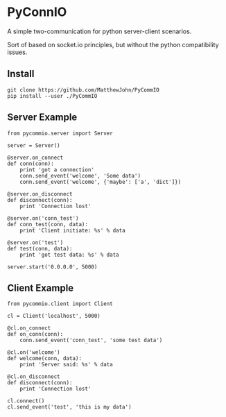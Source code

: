 
# PyConnIO

A simple two-communication for python server-client scenarios.

Sort of based on socket.io principles, but without the python compatibility issues.

## Install

    git clone https://github.com/MatthewJohn/PyCommIO
    pip install --user ./PyCommIO

## Server Example

    from pycommio.server import Server
    
    server = Server()
    
    @server.on_connect
    def conn(conn):
        print 'got a connection'
        conn.send_event('welcome', 'Some data')
        conn.send_event('welcome', {'maybe': ['a', 'dict']})
    
    @server.on_disconnect
    def disconnect(conn):
        print 'Connection lost'
    
    @server.on('conn_test')
    def conn_test(conn, data):
        print 'Client initiate: %s' % data
    
    @server.on('test')
    def test(conn, data):
        print 'got test data: %s' % data
    
    server.start('0.0.0.0', 5000)


## Client Example

    from pycommio.client import Client
    
    cl = Client('localhost', 5000)
    
    @cl.on_connect
    def on_conn(conn):
        conn.send_event('conn_test', 'some test data')
    
    @cl.on('welcome')
    def welcome(conn, data):
        print 'Server said: %s' % data
    
    @cl.on_disconnect
    def disconnect(conn):
        print 'Connection lost'
    
    cl.connect()
    cl.send_event('test', 'this is my data')

